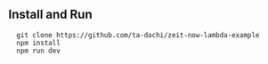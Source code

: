 ## Install and Run

```
  git clone https://github.com/ta-dachi/zeit-now-lambda-example
  npm install
  npm run dev
```
